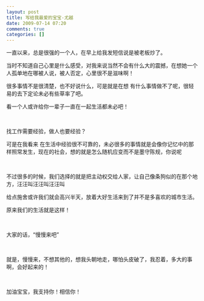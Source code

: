 ```yaml
---
layout: post
title: 写给我最爱的宝宝-尤越
date: 2009-07-14 07:20
comments: true
categories: []
---
```

<p>一直以来，总是很强的一个人，在早上给我发短信说是被老板炒了。</p>
<p>当时不知道自己心里是什么感受，对我来说当然不会有什么大的震撼，在想她一个人孤单地在哪被人说，被人否定，心里很不是滋味啊！</p>
<p>很多事情不是很清楚，也不好说什么，可是就是在想 有什么事情做不了呢，很轻易的去下定论未必有些草率了吧。</p>
<p>看一个人或许给你一辈子一直在一起生活都未必吧！</p>
<p> </p>
<p>找工作需要经验，做人也要经验？</p>
<p>可是在我看来
在生活中经验很不可靠的，未必很多的事情就是会像你记忆中的那样照常发生，现在的社会，想的就是怎么随机应变而不是墨守陈规，你说呢</p>
<p> </p>
<p>不过很多的时候，我们选择的就是把主动权交给人家，让自己像条狗似的在那个地方，汪汪叫汪汪叫汪汪叫</p>
<p>给点施舍或许我们就会高兴半天，放着大好生活来到了并不是多喜欢的城市生活。</p>
<p>原来我们的生活就是这样！</p>
<p> </p>
<p>大家的话，“慢慢来吧”</p>
<p> </p>
<p>就是，慢慢来，不想其他的，想我头朝地走，哪怕头皮破了，我忍着，多大的事啊，会好起来的！</p>
<p> </p>
<p>加油宝宝，我支持你！相信你！</p>
